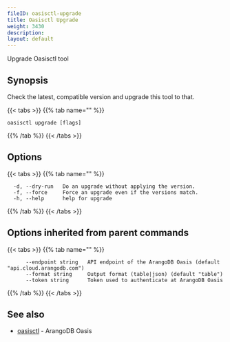 ```yaml
---
fileID: oasisctl-upgrade
title: Oasisctl Upgrade
weight: 3430
description: 
layout: default
---
```

Upgrade Oasisctl tool

## Synopsis

Check the latest, compatible version and upgrade this tool to that.

{{< tabs >}}
{{% tab name="" %}}
```
oasisctl upgrade [flags]
```
{{% /tab %}}
{{< /tabs >}}

## Options

{{< tabs >}}
{{% tab name="" %}}
```
  -d, --dry-run   Do an upgrade without applying the version.
  -f, --force     Force an upgrade even if the versions match.
  -h, --help      help for upgrade
```
{{% /tab %}}
{{< /tabs >}}

## Options inherited from parent commands

{{< tabs >}}
{{% tab name="" %}}
```
      --endpoint string   API endpoint of the ArangoDB Oasis (default "api.cloud.arangodb.com")
      --format string     Output format (table|json) (default "table")
      --token string      Token used to authenticate at ArangoDB Oasis
```
{{% /tab %}}
{{< /tabs >}}

## See also

* [oasisctl](oasisctl-options)	 - ArangoDB Oasis

